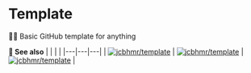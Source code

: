 # Template
🍰🚀 Basic GitHub template for anything

**🔎 See also**
|   |   |   |
|---|---|---|
| [![jcbhmr/template][jcbhmr-template-card]](jcbhmr-template-repo) | [![jcbhmr/template][jcbhmr-template-card]](jcbhmr-template-repo) | [![jcbhmr/template][jcbhmr-template-card]](jcbhmr-template-repo) |

[jcbhmr-template-card]: https://gh-card.dev/repos/jcbhmr/template.svg?fullname=1
[jcbhmr-template-repo]: https://github.com/jcbhmr/template
